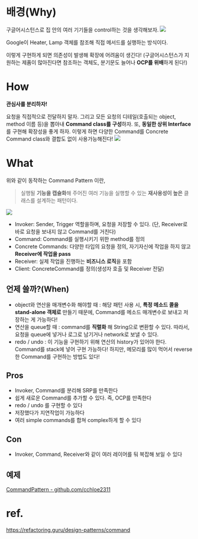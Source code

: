 # 배경(Why)
구글어시스턴스로 집 안의 여러 기기들을 control하는 것을 생각해보자.
![](https://images.velog.io/images/cchloe2311/post/310c53ed-b639-48d1-81c4-f3a399e86d31/image.png)

Google이 Heater, Lamp 객체를 참조해 직접 메서드를 실행하는 방식이다.

이렇게 구현하게 되면 의존성이 발생해 확장에 어려움이 생긴다! (구글어시스턴스가 지원하는 제품이 많아진다면 참조하는 객체도, 분기문도 늘어나 **OCP를 위배**하게 된다!)
# How
**관심사를 분리하자!**

요청을 직접적으로 전달하지 말자. 그리고 모든 요청의 디테일(호출되는 object, method 이름 등)을 뽑아내 **Command class를 구성**하자. 또, **동일한 상위 Interface**를 구현해 확장성을 좋게 하자. 이렇게 하면 다양한 Command를 Concrete Command class와 결합도 없이 사용가능해진다!
![](https://images.velog.io/images/cchloe2311/post/c1ccd400-4a4b-42f0-af1b-44ea952d7dc3/image.png)
# What
위와 같이 동작하는 Command Pattern 이란,
> 실행될 **기능을 캡슐화**해 주어진 여러 기능을 실행할 수 있는 **재사용성이 높은** 클래스를 설계하는 패턴이다.

![](https://images.velog.io/images/cchloe2311/post/b111e368-e148-411a-92ed-504c5a6da9ce/image.png)

- Invoker: Sender, Trigger 역할을하며, 요청을 저장할 수 있다. (단, Receiver로 바로 요청을 보내지 않고 Command를 거친다)
- Command: Command를 실행시키기 위한 method를 정의
- Concrete Commands: 다양한 타입의 요청을 정의, 자기자신에 작업을 하지 않고 **Receiver에 작업을 pass**
- Receiver: 실제 작업을 진행하는 **비즈니스 로직**을 포함
- Client: ConcreteCommand를 정의(생성자 호출 및 Receiver 전달)
## 언제 쓸까?(When)
- object와 연산을 매개변수화 해야할 때
: 해당 패턴 사용 시, **특정 메소드 콜을 stand-alone 객체로** 만들기 때문에, Command를 메소드 매개변수로 보내고 저장하는 게 가능하다!
- 연산을 queue할 때
: command를 **직렬화** 해 String으로 변환할 수 있다. 따라서, 요청을 queue에 넣거나 로그로 남기거나 network로 보낼 수 있다.
- redo / undo
: 이 기능을 구현하기 위해 연산의 history가 있어야 한다. Command를 stack에 넣어 구현 가능하다! 하지만, 메모리를 많이 먹어서 reverse한 Command를 구현하는 방법도 있다!
## Pros
- Invoker, Command를 분리해 SRP를 만족한다
- 쉽게 새로운 Command를 추가할 수 있다. 즉, OCP를 만족한다
- redo / undo 를 구현할 수 있다
- 저장했다가 지연작업이 가능하다
- 여러 simple commands를 합쳐 complex하게 할 수 있다
## Con
- Invoker, Command, Receiver와 같이 여러 레이어를 둬 복잡해 보일 수 있다
## 예제
[CommandPattern - github.com/cchloe2311](https://github.com/cchloe2311/CommandPattern)
# ref.
https://refactoring.guru/design-patterns/command
